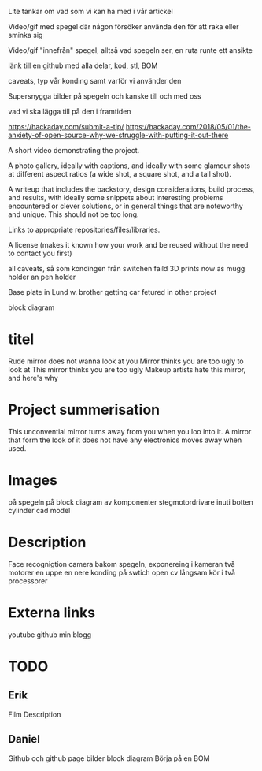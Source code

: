 Lite tankar om vad som vi kan ha med i vår artickel

Video/gif med spegel där någon försöker använda den för att raka eller sminka sig

Video/gif "innefrån" spegel, alltså vad spegeln ser, en ruta runte ett ansikte

länk till en github med alla delar, kod, stl, BOM

caveats, typ vår konding samt varför vi använder den

Supersnygga bilder på spegeln och kanske till och med oss

vad vi ska lägga till på den i framtiden

https://hackaday.com/submit-a-tip/
https://hackaday.com/2018/05/01/the-anxiety-of-open-source-why-we-struggle-with-putting-it-out-there


A short video demonstrating the project.

A photo gallery, ideally with captions, and ideally with some glamour shots at different aspect ratios (a wide shot, a square shot, and a tall shot).

A writeup that includes the backstory, design considerations, build process, and results, with ideally some snippets about interesting problems encountered or clever solutions, or in general things that are noteworthy and unique. This should not be too long.

Links to appropriate repositories/files/libraries.

A license (makes it known how your work and be reused without the need to contact you first)

all caveats, så som kondingen från switchen
faild 3D prints now as mugg holder an pen holder

Base plate in Lund w. brother getting car fetured in other project

block diagram


# titel
Rude mirror does not wanna look at you
Mirror thinks you are too ugly to look at
This mirror thinks you are too ugly
Makeup artists hate this mirror, and here's why

# Project summerisation
This unconvential mirror turns away from you when you loo into it. A mirror that form the look of it does not have any electronics moves away when used.

# Images
på spegeln
på block diagram av komponenter
stegmotordrivare
inuti botten cylinder
cad model

# Description
Face recognigtion 
camera bakom spegeln, exponereing i kameran
två motorer en uppe en nere
konding på swtich
open cv
långsam kör i två processorer


# Externa links
youtube
github
min blogg

# TODO
## Erik
Film
Description

## Daniel
Github och github page
bilder
block diagram
Börja på en BOM